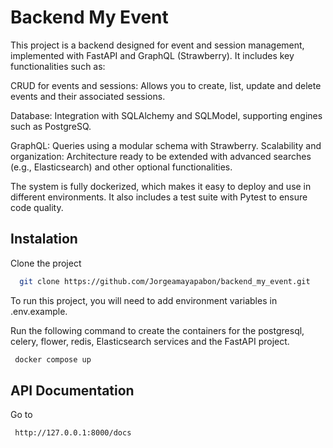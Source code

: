 
# Backend My Event

This project is a backend designed for event and session management, implemented with FastAPI and GraphQL (Strawberry). It includes key functionalities such as:

CRUD for events and sessions: Allows you to create, list, update and delete events and their associated sessions.

Database: Integration with SQLAlchemy and SQLModel, supporting engines such as PostgreSQ.

GraphQL: Queries using a modular schema with Strawberry.
Scalability and organization: Architecture ready to be extended with advanced searches (e.g., Elasticsearch) and other optional functionalities.

The system is fully dockerized, which makes it easy to deploy and use in different environments. It also includes a test suite with Pytest to ensure code quality.

## Instalation

Clone the project
```bash
  git clone https://github.com/Jorgeamayapabon/backend_my_event.git
```
To run this project, you will need to add environment variables in .env.example.

Run the following command to create the containers for the postgresql, celery, flower, redis, Elasticsearch services and the FastAPI project.
```bash
 docker compose up
```

## API Documentation

Go to
```bash
 http://127.0.0.1:8000/docs
```